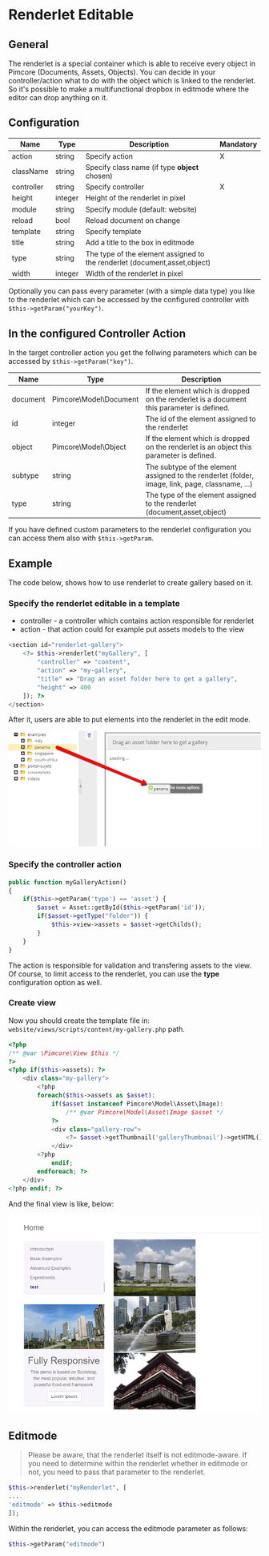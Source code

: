 # Renderlet Editable

## General

The renderlet is a special container which is able to receive every object in Pimcore (Documents, Assets, Objects).
You can decide in your controller/action what to do with the object which is linked to the renderlet.
So it's possible to make a multifunctional dropbox in editmode where the editor can drop anything on it.

## Configuration

| Name         | Type      | Description                                                                 | Mandatory   |
|--------------|-----------|-----------------------------------------------------------------------------|-------------|
| action       | string    | Specify action                                                              | X           |
| className    | string    | Specify class name (if type **object** chosen)                              |             |
| controller   | string    | Specify controller                                                          | X           |
| height       | integer   | Height of the renderlet in pixel                                            |             |
| module       | string    | Specify module (default: website)                                           |             |
| reload       | bool      | Reload document on change                                                   |             |
| template     | string    | Specify template                                                            |             |
| title        | string    | Add a title to the box in editmode                                          |             |
| type         | string    | The type of the element assigned to the renderlet (document,asset,object)   |             |
| width        | integer   | Width of the renderlet in pixel                                             |             |

Optionally you can pass every parameter (with a simple data type) you like to the renderlet which can be accessed by 
the configured controller with `$this->getParam("yourKey")`.

## In the configured Controller Action

In the target controller action you get the follwing parameters which can be accessed by `$this->getParam("key")`.

| Name     | Type                   | Description                                                                                      |
|----------|------------------------|--------------------------------------------------------------------------------------------------|
| document | Pimcore\Model\Document | If the element which is dropped on the renderlet is a document this parameter is defined.        |
| id       | integer                | The id of the element assigned to the renderlet                                                  |
| object   | Pimcore\Model\Object   | If the element which is dropped on the renderlet is an object this parameter is defined.         |
| subtype  | string                 | The subtype of the element assigned to the renderlet (folder, image, link, page, classname, ...) |
| type     | string                 | The type of the element assigned to the renderlet (document,asset,object)                        |

If you have defined custom parameters to the renderlet configuration you can access them also with `$this->getParam`.

## Example

The code below, shows how to use renderlet to create gallery based on it. 

### Specify the renderlet editable in a template

* controller - a controller which contains action responsible for renderlet
* action - that action could for example put assets models to the view

```php
<section id="renderlet-gallery">
    <?= $this->renderlet("myGallery", [
        "controller" => "content",
        "action" => "my-gallery",
        "title" => "Drag an asset folder here to get a gallery",
        "height" => 400
    ]); ?>
</section>
```

After it, users are able to put elements into the renderlet in the edit mode.

![Renderlet gallery - editmode](../../img/editables_renderlet_gallery_example_editmode.png)

### Specify the controller action

```php
public function myGalleryAction()
{
    if($this->getParam('type') == 'asset') {
        $asset = Asset::getById($this->getParam('id'));
        if($asset->getType("folder")) {
            $this->view->assets = $asset->getChilds();
        }
    }
}
```

The action is responsible for validation and transfering assets to the view.
Of course, to limit access to the renderlet, you can use the **type** configuration option as well. 

### Create view

Now you should create the template file in: `website/views/scripts/content/my-gallery.php` path. 

```php
<?php
/** @var \Pimcore\View $this */
?>
<?php if($this->assets): ?>
    <div class="my-gallery">
        <?php
        foreach($this->assets as $asset):
            if($asset instanceof Pimcore\Model\Asset\Image):
                /** @var Pimcore\Model\Asset\Image $asset */
            ?>
            <div class="gallery-row">
                <?= $asset->getThumbnail('galleryThumbnail')->getHTML(); ?>
            </div>
        <?php
            endif;
        endforeach; ?>
    </div>
<?php endif; ?>
```

And the final view is like, below:

![Rendered renderlet - frontend](../../img/editables_renderlet_rendered_view.png)


## Editmode

> Please be aware, that the renderlet itself is not editmode-aware. If you need to determine within the renderlet whether in editmode or not, you need to pass that parameter to the renderlet.


```php
$this->renderlet("myRenderlet", [
....
'editmode' => $this->editmode
]);
```

Within the renderlet, you can access the editmode parameter as follows:

```php
$this->getParam("editmode")
```